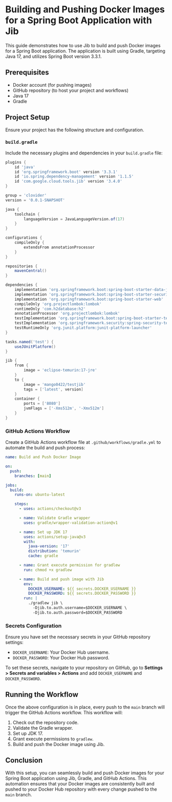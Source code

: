 # Building and Pushing Docker Images for a Spring Boot Application with Jib

This guide demonstrates how to use Jib to build and push Docker images for a Spring Boot application. The application is built using Gradle, targeting Java 17, and utilizes Spring Boot version 3.3.1.

## Prerequisites

- Docker account (for pushing images)
- GitHub repository (to host your project and workflows)
- Java 17
- Gradle

## Project Setup

Ensure your project has the following structure and configuration.

### `build.gradle`

Include the necessary plugins and dependencies in your `build.gradle` file:

```groovy
plugins {
    id 'java'
    id 'org.springframework.boot' version '3.3.1'
    id 'io.spring.dependency-management' version '1.1.5'
    id 'com.google.cloud.tools.jib' version '3.4.0'
}

group = 'clovider'
version = '0.0.1-SNAPSHOT'

java {
    toolchain {
        languageVersion = JavaLanguageVersion.of(17)
    }
}

configurations {
    compileOnly {
        extendsFrom annotationProcessor
    }
}

repositories {
    mavenCentral()
}

dependencies {
    implementation 'org.springframework.boot:spring-boot-starter-data-jpa'
    implementation 'org.springframework.boot:spring-boot-starter-security'
    implementation 'org.springframework.boot:spring-boot-starter-web'
    compileOnly 'org.projectlombok:lombok'
    runtimeOnly 'com.h2database:h2'
    annotationProcessor 'org.projectlombok:lombok'
    testImplementation 'org.springframework.boot:spring-boot-starter-test'
    testImplementation 'org.springframework.security:spring-security-test'
    testRuntimeOnly 'org.junit.platform:junit-platform-launcher'
}

tasks.named('test') {
    useJUnitPlatform()
}

jib {
    from {
        image = 'eclipse-temurin:17-jre'
    }
    to {
        image = 'mango0422/testjib'
        tags = ['latest', version]
    }
    container {
        ports = ['8080']
        jvmFlags = ['-Xms512m', '-Xmx512m']
    }
}
```

### GitHub Actions Workflow

Create a GitHub Actions workflow file at `.github/workflows/gradle.yml` to automate the build and push process:

```yaml
name: Build and Push Docker Image

on:
  push:
    branches: [main]

jobs:
  build:
    runs-on: ubuntu-latest

    steps:
      - uses: actions/checkout@v3

      - name: Validate Gradle wrapper
        uses: gradle/wrapper-validation-action@v1

      - name: Set up JDK 17
        uses: actions/setup-java@v3
        with:
          java-version: '17'
          distribution: 'temurin'
          cache: gradle

      - name: Grant execute permission for gradlew
        run: chmod +x gradlew

      - name: Build and push image with Jib
        env:
          DOCKER_USERNAME: ${{ secrets.DOCKER_USERNAME }}
          DOCKER_PASSWORD: ${{ secrets.DOCKER_PASSWORD }}
        run: |
          ./gradlew jib \
            -Djib.to.auth.username=$DOCKER_USERNAME \
            -Djib.to.auth.password=$DOCKER_PASSWORD
```

### Secrets Configuration

Ensure you have set the necessary secrets in your GitHub repository settings:

- `DOCKER_USERNAME`: Your Docker Hub username.
- `DOCKER_PASSWORD`: Your Docker Hub password.

To set these secrets, navigate to your repository on GitHub, go to **Settings > Secrets and variables > Actions** and add `DOCKER_USERNAME` and `DOCKER_PASSWORD`.

## Running the Workflow

Once the above configuration is in place, every push to the `main` branch will trigger the GitHub Actions workflow. This workflow will:

1. Check out the repository code.
2. Validate the Gradle wrapper.
3. Set up JDK 17.
4. Grant execute permissions to `gradlew`.
5. Build and push the Docker image using Jib.

## Conclusion

With this setup, you can seamlessly build and push Docker images for your Spring Boot application using Jib, Gradle, and GitHub Actions. This automation ensures that your Docker images are consistently built and pushed to your Docker Hub repository with every change pushed to the `main` branch.